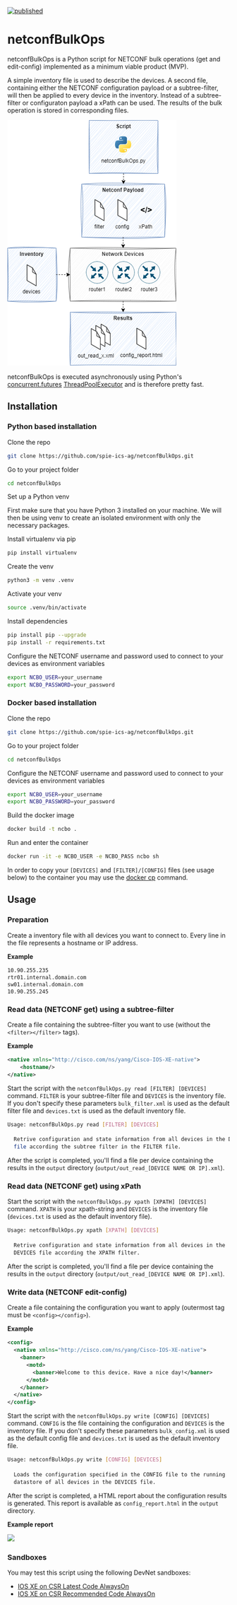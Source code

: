 [![published](https://static.production.devnetcloud.com/codeexchange/assets/images/devnet-published.svg)](https://developer.cisco.com/codeexchange/github/repo/spie-ics-ag/netconfBulkOps)

# netconfBulkOps

netconfBulkOps is a Python script for NETCONF bulk operations (get and edit-config) implemented as a minimum viable product (MVP).

A simple inventory file is used to describe the devices. A second file, containing either the NETCONF configuration payload or a subtree-filter, will then be applied to every device in the inventory. Instead of a subtree-filter or configuraton payload a xPath can be used. The results of the bulk operation is stored in corresponding files.

![netconfBulkOps overview](doc/images/ncbo.png)

netconfBulkOps is executed asynchronously using Python's [concurrent.futures](https://python.readthedocs.io/en/stable/library/concurrent.futures.html) [ThreadPoolExecutor](https://python.readthedocs.io/en/stable/library/concurrent.futures.html#concurrent.futures.ThreadPoolExecutor) and is therefore pretty fast. 


## Installation

### Python based installation

Clone the repo
```bash
git clone https://github.com/spie-ics-ag/netconfBulkOps.git
```
Go to your project folder
```bash
cd netconfBulkOps
```

Set up a Python venv

First make sure that you have Python 3 installed on your machine. We will then be using venv to create an isolated environment with only the necessary packages.

Install virtualenv via pip
```bash
pip install virtualenv
```

Create the venv
```bash
python3 -m venv .venv
```

Activate your venv
```bash
source .venv/bin/activate
```

Install dependencies
```bash
pip install pip --upgrade
pip install -r requirements.txt
```

Configure the NETCONF username and password used to connect to your devices as environment variables
```bash
export NCBO_USER=your_username
export NCBO_PASSWORD=your_password
```


### Docker based installation

Clone the repo
```bash
git clone https://github.com/spie-ics-ag/netconfBulkOps.git
```
Go to your project folder
```bash
cd netconfBulkOps
```

Configure the NETCONF username and password used to connect to your devices as environment variables
```bash
export NCBO_USER=your_username
export NCBO_PASSWORD=your_password
```

Build the docker image
```bash
docker build -t ncbo .
```

Run and enter the container
```bash
docker run -it -e NCBO_USER -e NCBO_PASS ncbo sh
```

In order to copy your `[DEVICES]` and `[FILTER]/[CONFIG]` files (see usage below) to the container you may use the [docker cp](https://docs.docker.com/engine/reference/commandline/cp/) command.  

## Usage 

### Preparation

Create a inventory file with all devices you want to connect to. Every line in the file represents a hostname or IP address. 

**Example**
```
10.90.255.235
rtr01.internal.domain.com
sw01.internal.domain.com
10.90.255.245
```

### Read data (NETCONF get) using a subtree-filter

Create a file containing the subtree-filter you want to use (without the `<filter></filter>` tags).

**Example**
```xml
<native xmlns="http://cisco.com/ns/yang/Cisco-IOS-XE-native">
    <hostname/>
</native>
```

Start the script with the `netconfBulkOps.py read [FILTER] [DEVICES]` command. `FILTER` is your subtree-filter file and `DEVICES` is the inventory file. If you don't specify these parameters `bulk_filter.xml` is used as the default filter file and `devices.txt` is used as the default inventory file.

```bash
Usage: netconfBulkOps.py read [FILTER] [DEVICES]

  Retrive configuration and state information from all devices in the DEVICES
  file according the subtree filter in the FILTER file.
```

After the script is completed, you'll find a file per device containing the results in the `output` directory (`output/out_read_[DEVICE NAME OR IP].xml`). 

### Read data (NETCONF get) using xPath

Start the script with the `netconfBulkOps.py xpath [XPATH] [DEVICES]` command. `XPATH` is your xpath-string and `DEVICES` is the inventory file (`devices.txt` is used as the default inventory file).

```bash
Usage: netconfBulkOps.py xpath [XPATH] [DEVICES]

  Retrive configuration and state information from all devices in the
  DEVICES file according the XPATH filter.
```

After the script is completed, you'll find a file per device containing the results in the `output` directory (`output/out_read_[DEVICE NAME OR IP].xml`). 

### Write data (NETCONF edit-config)

Create a file containing the configuration you want to apply (outermost tag must be `<config></config>`).

**Example**
```xml
<config>
  <native xmlns="http://cisco.com/ns/yang/Cisco-IOS-XE-native">
    <banner>
      <motd>
        <banner>Welcome to this device. Have a nice day!</banner>
      </motd>
    </banner>
  </native>
</config>
```

Start the script with the `netconfBulkOps.py write [CONFIG] [DEVICES]` command. `CONFIG` is the file containing the configuration and `DEVICES` is the inventory file. If you don't specify these parameters `bulk_config.xml` is used as the default config file and `devices.txt` is used as the default inventory file.

```bash
Usage: netconfBulkOps.py write [CONFIG] [DEVICES]

  Loads the configuration specified in the CONFIG file to the running
  datastore of all devices in the DEVICES file.
```

After the script is completed, a HTML report about the configuration results is generated. This report is available as `config_report.html` in the `output` directory.

**Example report**

<img src="doc/images/example_report.png" width="350"/>


### Sandboxes

You may test this script using the following DevNet sandboxes:

- [IOS XE on CSR Latest Code AlwaysOn](https://devnetsandbox.cisco.com/RM/Diagram/Index/7b4d4209-a17c-4bc3-9b38-f15184e53a94?diagramType=Topology)
- [IOS XE on CSR Recommended Code AlwaysOn](https://devnetsandbox.cisco.com/RM/Diagram/Index/27d9747a-db48-4565-8d44-df318fce37ad?diagramType=Topology)
